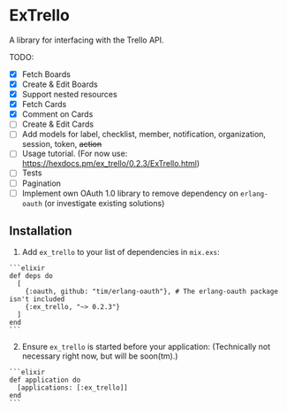 # ExTrello

A library for interfacing with the Trello API.

TODO:
- [x] Fetch Boards
- [x] Create & Edit Boards
- [x] Support nested resources
- [x] Fetch Cards
- [x] Comment on Cards
- [ ] Create & Edit Cards
- [ ] Add models for label, checklist, member, notification, organization, session, token, ~~action~~
- [ ] Usage tutorial. (For now use: https://hexdocs.pm/ex_trello/0.2.3/ExTrello.html)
- [ ] Tests
- [ ] Pagination
- [ ] Implement own OAuth 1.0 library to remove dependency on `erlang-oauth` (or investigate existing solutions)

## Installation


  1. Add `ex_trello` to your list of dependencies in `mix.exs`:

    ```elixir
    def deps do
      [
        {:oauth, github: "tim/erlang-oauth"}, # The erlang-oauth package isn't included
        {:ex_trello, "~> 0.2.3"}
      ]
    end
    ```

  2. Ensure `ex_trello` is started before your application: (Technically not necessary right now, but will be soon(tm).)

    ```elixir
    def application do
      [applications: [:ex_trello]]
    end
    ```
